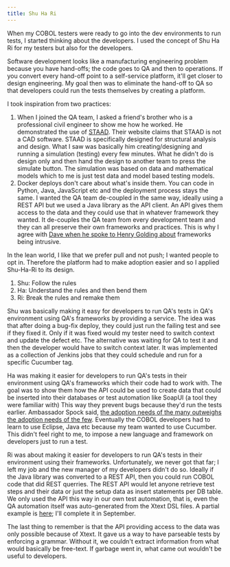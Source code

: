 ```yaml
---
title: Shu Ha Ri
---
```


When my COBOL testers were ready to go into the dev environments to run tests, I started thinking about the developers.
I used the concept of Shu Ha Ri for my testers but also for the developers.

Software development looks like a manufacturing engineering problem because you have hand-offs; the code goes to QA and then to operations.
If you convert every hand-off point to a self-service platform, it'll get closer to design engineering.
My goal then was to eliminate the hand-off to QA so that developers could run the tests themselves by creating a platform.

I took inspiration from two practices:
1. When I joined the QA team, I asked a friend's brother who is a professional civil engineer to show me how he worked.
He demonstrated the use of [STAAD][1].
Their website claims that STAAD is not a CAD software. STAAD is specifically designed for structural analysis and design.
What I saw was basically him creating/designing and running a simulation (testing) every few minutes.
What he didn't do is design only and then hand the design to another team to press the simulate button.
The simulation was based on data and mathematical models which to me is just test data and model based testing models.
2. Docker deploys don't care about what's inside them.
You can code in Python, Java, JavaScript etc and the deployment process stays the same.
I wanted the QA team de-coupled in the same way, ideally using a REST API but we used a Java library as the API client.
An API gives them access to the data and they could use that in whatever framework they wanted.
It de-couples the QA team from every development team and they can all preserve their own frameworks and practices.
This is why I agree with [Dave when he spoke to Henry Golding about][4] frameworks being intrusive.

In the lean world, I like that we prefer pull and not push; I wanted people to opt in.
Therefore the platform had to make adoption easier and so I applied Shu-Ha-Ri to its design.
1. Shu: Follow the rules
2. Ha: Understand the rules and then bend them
3. Ri: Break the rules and remake them

Shu was basically making it easy for developers to run QA's tests in QA's environment using QA's frameworks by providing a service.
The idea was that after doing a bug-fix deploy, they could just run the failing test and see if they fixed it.
Only if it was fixed would my tester need to switch context and update the defect etc.
The alternative was waiting for QA to test it and then the developer would have to switch context later.
It was implemented as a collection of Jenkins jobs that they could schedule and run for a specific Cucumber tag.

Ha was making it easier for developers to run QA's tests in their environment using QA's frameworks which their code had to work with.
The goal was to show them how the API could be used to create data that could be inserted into their databases or test automation like SoapUI (a tool they were familiar with)
This way they prevent bugs because they'd run the tests earlier.
Ambassador Spock said, [the adoption needs of the many outweighs the adoption needs of the few][2].
Eventually the COBOL developers had to learn to use Eclipse, Java etc because my team wanted to use Cucumber.
This didn't feel right to me, to impose a new language and framework on developers just to run a test.

Ri was about making it easier for developers to run QA's tests in their environment using their frameworks.
Unfortunately, we never got that far; I left my job and the new manager of my developers didn't do so.
Ideally if the Java library was converted to a REST API, then you could run COBOL code that did REST querries.
The REST API would let anyone retrieve test steps and their data or just the setup data as insert statements per DB table.
We only used the API this way in our own test automation, that is, even the QA automation itself was auto-generated from the Xtext DSL files.
A partial example is [here][3]; I'll complete it in September.

The last thing to remember is that the API providing access to the data was only possible because of Xtext.
It gave us a way to have parseable tests by enforcing a grammar.
Without it, we couldn't extract information from what would basically be free-text.
If garbage went in, what came out wouldn't be useful to developers.

[1]: https://www.bentley.com/software/staad/
[2]: https://www.youtube.com/watch?v=Xa6c3OTr6yA
[3]: https://github.com/farhan5248/sheep-dog-cloud/blob/main/sheep-dog-dev-svc/src/main/java/org/farhan/mbt/controller/UMLController.java
[4]: /sheepdogblog/engineering-room/2025/08/04/how-we-made-minecraft-using-continuous-delivery#3513-test-framework-constraints